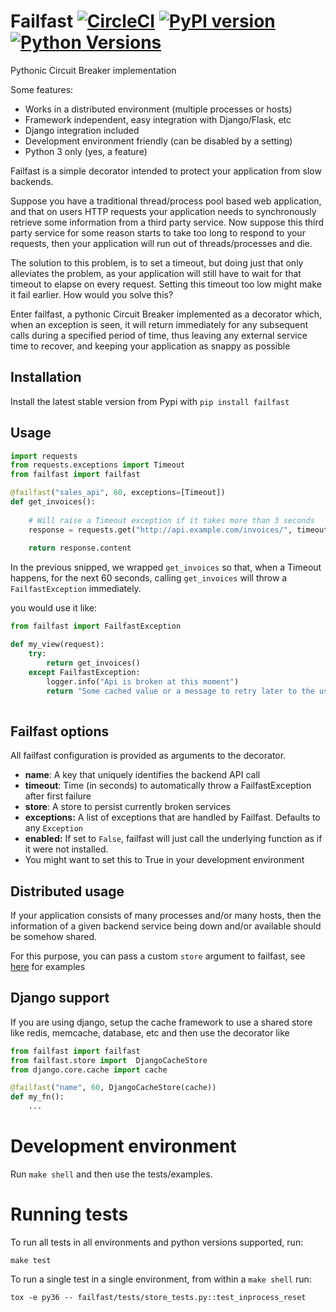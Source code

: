 Failfast [![CircleCI](https://circleci.com/gh/ticketea/failfast.svg?style=svg)](https://circleci.com/gh/ticketea/failfast) [![PyPI version](https://img.shields.io/pypi/v/failfast.svg)]() [![Python Versions](https://img.shields.io/pypi/pyversions/failfast.svg)]()
=======

Pythonic Circuit Breaker implementation

Some features:

   * Works in a distributed environment (multiple processes or hosts)
   * Framework independent, easy integration with Django/Flask, etc
   * Django integration included
   * Development environment friendly (can be disabled by a setting)
   * Python 3 only (yes, a feature)
 

Failfast is a simple decorator intended to protect your application from slow backends.

Suppose you have a traditional thread/process pool based web application, and that on users
HTTP requests your application needs to synchronously retrieve some information from a third 
party service. Now suppose this third party service for some reason starts to take too long 
to respond to your requests, then your application will run out of threads/processes and die.

The solution to this problem, is to set a timeout, but doing just that only alleviates the problem,
as your application will still have to wait for that timeout to elapse on every request. Setting
this timeout too low might make it fail earlier. How would you solve this?

Enter failfast, a pythonic Circuit Breaker implemented as a decorator which, when an exception 
is seen, it will return immediately for any subsequent calls during a specified period of time, thus
leaving any external service time to recover, and keeping your application as snappy as possible


Installation
-----------

Install the latest stable version from Pypi with `pip install failfast`


Usage
-----

```python
import requests
from requests.exceptions import Timeout
from failfast import failfast

@failfast("sales_api", 60, exceptions=[Timeout])
def get_invoices():
    
    # Will raise a Timeout exception if it takes more than 3 seconds
    response = requests.get("http://api.example.com/invoices/", timeout=3)
    
    return response.content

```

In the previous snipped, we wrapped `get_invoices` so that, when a Timeout happens, for the next
60 seconds, calling `get_invoices` will throw a `FailfastException` immediately.


you would use it like:

```python
from failfast import FailfastException

def my_view(request):
    try:
        return get_invoices()
    except FailfastException:
        logger.info("Api is broken at this moment")
        return "Some cached value or a message to retry later to the user"
    
```

Failfast options
----------------

All failfast configuration is provided as arguments to the decorator.

  * **name**: A key that uniquely identifies the backend API call
  * **timeout**: Time (in seconds) to automatically throw a FailfastException after first failure
  * **store**: A store to persist currently broken services
  * **exceptions:** A list of exceptions that are handled by Failfast. Defaults to any `Exception`
  * **enabled:** If set to `False`, failfast will just call the underlying function as if it were not installed. 
  * You might want to set this to True in your development environment

Distributed usage
-----------------

If your application consists of many processes and/or many hosts, then the information
of a given backend service being down and/or available should be somehow shared.

For this purpose, you can pass a custom `store` argument to failfast, see [here](failfast/store.py) for examples


Django support
--------------

If you are using django, setup the cache framework to use a shared store like redis, memcache, database, etc
and then use the decorator like
```python
from failfast import failfast
from failfast.store import  DjangoCacheStore
from django.core.cache import cache

@failfast("name", 60, DjangoCacheStore(cache))
def my_fn():
    ...
```

Development environment
=======================

Run `make shell` and then use the tests/examples.


Running tests
=============

To run all tests in all environments and python versions supported, run:

    make test


To run a single test in a single environment, from within a `make shell` run:

    tox -e py36 -- failfast/tests/store_tests.py::test_inprocess_reset
